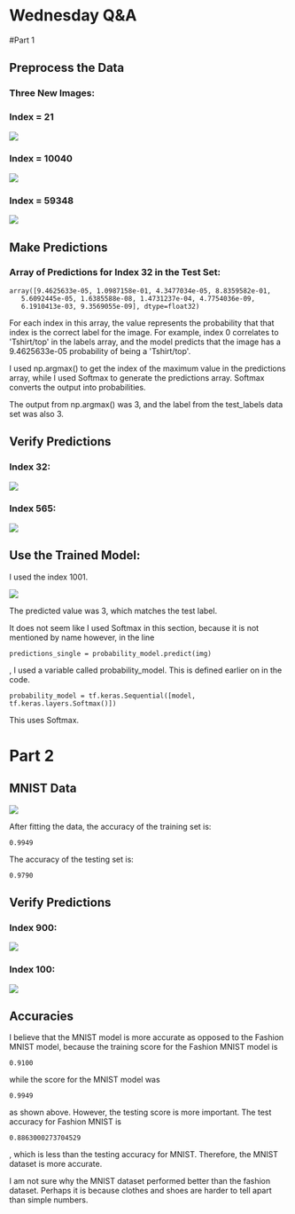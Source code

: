 # Wednesday Q&A

#Part 1

## Preprocess the Data
### Three New Images:
### Index = 21
![](fig1_21.png)

### Index = 10040
![](fig2_10040.png)

### Index = 59348
![](fig3_59348.png)

## Make Predictions
### Array of Predictions for Index 32 in the Test Set:
    array([9.4625633e-05, 1.0987158e-01, 4.3477034e-05, 8.8359582e-01,
       5.6092445e-05, 1.6385588e-08, 1.4731237e-04, 4.7754036e-09,
       6.1910413e-03, 9.3569055e-09], dtype=float32)
For each index in this array, the value represents the probability that 
that index is the correct label for the image. For example, index 0 correlates 
to 'Tshirt/top' in the labels array, and the model predicts that the image
has a 9.4625633e-05 probability of being a 'Tshirt/top'. 

I used np.argmax() to get the index of the maximum value in the predictions 
array, while I used Softmax to generate the predictions array. Softmax
converts the output into probabilities.

The output from np.argmax() was 3, and the label from the 
test_labels data set was also 3. 

## Verify Predictions

### Index 32:
![](fig4_32.png)

### Index 565:
![](fig5_565.png)

## Use the Trained Model:

I used the index 1001. 

![](fig6_1001.png)

The predicted value was 3, which matches the test label.

It does not seem like I used Softmax in this section, because 
it is not mentioned by name however, in the line
    
    predictions_single = probability_model.predict(img)
, I used a variable called probability_model. This is defined 
earlier on in the code. 

    probability_model = tf.keras.Sequential([model, tf.keras.layers.Softmax()])

This uses Softmax.

# Part 2

## MNIST Data
![](nums1.png)

After fitting the data, the accuracy of the training set is:

    0.9949
The accuracy of the testing set is:

    0.9790

## Verify Predictions

### Index 900:
![](nums2_900.png)

### Index 100:
![](nums3_100.png)

## Accuracies

I believe that the MNIST model is more accurate as opposed to
the Fashion MNIST model, because the training score for the Fashion
MNIST model is 

    0.9100
while the score for the MNIST model was 

    0.9949
as shown above. However, the testing score is more important.
The test accuracy for Fashion MNIST is 

    0.8863000273704529
, which is less than the testing accuracy for MNIST. Therefore,
the MNIST dataset is more accurate.

I am not sure why the MNIST dataset performed better than the 
fashion dataset. Perhaps it is because clothes and shoes are 
harder to tell apart than simple numbers. 
